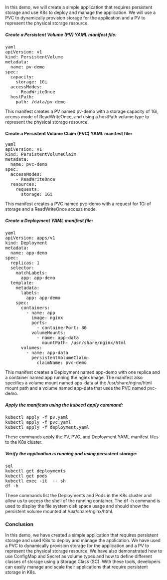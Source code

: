 In this demo, we will create a simple application that requires persistent storage and use K8s to deploy and manage the application. 
We will use a PVC to dynamically provision storage for the application and a PV to represent the physical storage resource.

##### Create a Persistent Volume (PV) YAML manifest file:

<pre class="code-block">
yaml
apiVersion: v1
kind: PersistentVolume
metadata:
  name: pv-demo
spec:
  capacity:
    storage: 1Gi
  accessModes:
    - ReadWriteOnce
  hostPath:
    path: /data/pv-demo
</pre>

This manifest creates a PV named pv-demo with a storage capacity of 1Gi, access mode of ReadWriteOnce, 
and using a hostPath volume type to represent the physical storage resource.

#### Create a Persistent Volume Claim (PVC) YAML manifest file:

<pre class="code-block">
yaml
apiVersion: v1
kind: PersistentVolumeClaim
metadata:
  name: pvc-demo
spec:
  accessModes:
    - ReadWriteOnce
  resources:
    requests:
      storage: 1Gi
</pre>    
      
This manifest creates a PVC named pvc-demo with a request for 1Gi of storage and a ReadWriteOnce access mode.

##### Create a Deployment YAML manifest file:

<pre class="code-block">
yaml
apiVersion: apps/v1
kind: Deployment
metadata:
  name: app-demo
spec:
  replicas: 1
  selector:
    matchLabels:
      app: app-demo
  template:
    metadata:
      labels:
        app: app-demo
    spec:
      containers:
        - name: app
          image: nginx
          ports:
            - containerPort: 80
          volumeMounts:
            - name: app-data
              mountPath: /usr/share/nginx/html
      volumes:
        - name: app-data
          persistentVolumeClaim:
            claimName: pvc-demo     
</pre> 

This manifest creates a Deployment named app-demo with one replica and a container named app running the nginx image. 
The manifest also specifies a volume mount named app-data at the /usr/share/nginx/html mount path and a volume named app-data that uses the PVC named pvc-demo.

##### Apply the manifests using the kubectl apply command:

<pre class="code-block">
kubectl apply -f pv.yaml
kubectl apply -f pvc.yaml
kubectl apply -f deployment.yaml
</pre>

These commands apply the PV, PVC, and Deployment YAML manifest files to the K8s cluster.

##### Verify the application is running and using persistent storage:

<pre class="code-block">
sql
kubectl get deployments
kubectl get pods
kubectl exec -it <pod-name> -- sh
df -h
</pre>

These commands list the Deployments and Pods in the K8s cluster and allow us to access the shell of the running container.
The df -h command is used to display the file system disk space usage and should show the persistent volume mounted at /usr/share/nginx/html.

### Conclusion
In this demo, we have created a simple application that requires persistent storage and used K8s to deploy and manage the application. 
We have used a PVC to dynamically provision storage for the application and a PV to represent the physical storage resource. 
We have also demonstrated how to use ConfigMap and Secret as volume types and how to define different classes of storage using a Storage Class (SC).
With these tools, developers can easily manage and scale their applications that require persistent storage in K8s.
